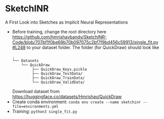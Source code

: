 # SketchINR
A First Look into Sketches as Implicit Neural Representations
- Before training, change the root directory here https://github.com/hmrishavbandy/SketchINR-Code/blob/707bf1f0be69b70b097075c2bf7f9bd456c59913/single_fit.py#L248
  to your dataset folder. The folder (for QuickDraw) should look like
  ```
  .
  └── Datasets
      └── QuickDraw
           ├── QuickDraw_Keys.pickle
           ├── QuickDraw_TestData/
           ├── QuickDraw_TrainData/
           └── QuickDraw_ValidData/
  ```
  Download dataset from https://huggingface.co/datasets/Hmrishav/QuickDraw
- Create conda environment: `conda env create --name sketchinr --file=environments.yml`
- Training: `python3 single_fit.py`
